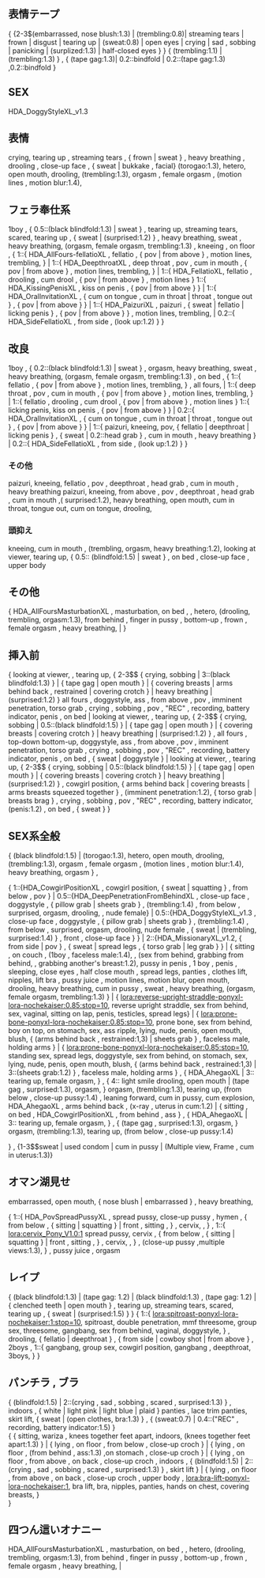 

## 表情テープ
{ {2-3$(embarrassed, nose blush:1.3) | (trembling:0.8)| streaming tears | frown | disgust | tearing up |  (sweat:0.8) | open eyes  | crying |  sad , sobbing | panicking | (surplized:1.3)  | half-closed eyes }  }  { (trembling:1.1) |  (trembling:1.3) } , { (tape gag:1.3)| 0.2::bindfold | 0.2::(tape gag:1.3) ,0.2::bindfold } 

## SEX



HDA_DoggyStyleXL_v1.3


## 表情
crying,  tearing up , streaming tears , { frown | sweat } , heavy breathing , drooling ,  close-up face , { sweat | bukkake , facial}
(torogao:1.3),  hetero,  open mouth,  drooling,  (trembling:1.3),  orgasm , female orgasm  , (motion lines , motion blur:1.4), 


## フェラ奉仕系
1boy , 
 {  0.5::(black blindfold:1.3) | sweat  }  , tearing up,  streaming tears,  scared,  tearing up , { sweat | (surprised:1.2) }  , heavy breathing,    sweat , heavy breathing,  (orgasm,  female orgasm,  trembling:1.3) , kneeing , on floor , 
{
  1::{ HDA_AllFours-fellatioXL , fellatio ,  { pov | from above }  , motion lines,  trembling,  }  |
  1::{ HDA_DeepthroatXL , deep throat , pov , cum in mouth ,  { pov | from above } , motion lines,  trembling,  } |
  1::{ HDA_FellatioXL, fellatio , drooling , cum drool ,  { pov | from above } , motion lines  }
  1::{ HDA_KissingPenisXL , kiss on penis  ,  { pov | from above } } |
  1::{ HDA_OralInvitationXL , { cum on tongue , cum in throat | throat , tongue out }  ,  { pov | from above } } |
  1::{ HDA_PaizuriXL , paizuri , { sweat | fellatio | licking penis } ,  { pov | from above } } , motion lines,  trembling,  |
  0.2::{ HDA_SideFellatioXL , from side , (look up:1.2)  } 
}

## 改良
1boy , 
 {  0.2::(black blindfold:1.3) | sweat  }  , orgasm,  heavy breathing,    sweat , heavy breathing,  (orgasm,  female orgasm,  trembling:1.3)  , on bed  ,
{
  1::{ fellatio ,  { pov | from above }  , motion lines,  trembling,  } , all fours,  |
  1::{  deep throat , pov , cum in mouth ,  { pov | from above } , motion lines,  trembling,  } |
  1::{  fellatio , drooling , cum drool ,  { pov | from above } , motion lines  }
  1::{ licking penis,  kiss on penis  ,  { pov | from above } } |
  0.2::{ HDA_OralInvitationXL , { cum on tongue , cum in throat | throat , tongue out }  ,  { pov | from above } } |
  1::{ paizuri,  kneeing, pov, {  fellatio | deepthroat | licking penis } , { sweat |  0.2::head grab } , cum in mouth , heavy breathing }  |
  0.2::{ HDA_SideFellatioXL , from side , (look up:1.2)  } 
}

### その他

paizuri,  kneeing,  fellatio , pov , deepthroat , head grab , cum in mouth , heavy breathing
paizuri,  kneeing,  from above , pov , deepthroat , head grab , cum in mouth ,( surprised:1.2), 
heavy breathing,  open mouth,  cum in throat,  tongue out,  cum on tongue,  drooling,  


### 頭抑え

  kneeing,  cum in mouth ,  (trembling,  orgasm,  heavy breathing:1.2),   looking at viewer,  tearing up, {  0.5:: (blindfold:1.5) | sweat }  , on bed  , close-up face , upper body 

## その他
{
  HDA_AllFoursMasturbationXL , masturbation,  on bed , ,  hetero,  (drooling,  trembling,  orgasm:1.3),  from behind ,  finger in pussy ,  bottom-up , frown , female orgasm , heavy breathing,  |
}

## 挿入前
  { 
  looking at viewer,  , tearing up,    { 2-3$$ { crying,  sobbing  | 3::(black blindfold:1.3) }  |  { tape gag | open mouth }  |  { covering breasts |  arms behind back , restrained | covering crotch }  | heavy breathing  | (surprised:1.2) }  all fours , doggystyle,  ass , from above , pov ,   imminent penetration,  torso grab , crying , sobbing ,  pov , "REC" , recording,  battery indicator,  penis , on bed  | 
   looking at viewer,  , tearing up,    { 2-3$$ { crying,  sobbing  | 0.5::(black blindfold:1.5) }  |  { tape gag | open mouth }  |  { covering breasts | covering crotch }  | heavy breathing  | (surprised:1.2) }  , all fours , top-down bottom-up,  doggystyle,  ass , from above , pov ,   imminent penetration,  torso grab , crying , sobbing ,  pov , "REC" , recording,  battery indicator,  penis , on bed ,  { sweat | doggystyle } | 
    looking at viewer,  , tearing up,    { 2-3$$ { crying,  sobbing  | 0.5::(black blindfold:1.5) }  |  { tape gag | open mouth }  |  { covering breasts | covering crotch }  | heavy breathing  | (surprised:1.2) }  , cowgirl position,  { arms behind back | covering breasts | arms breasts squeezed together } ,  (imminent penetration:1.2), { torso grab | breasts brag }  , crying , sobbing ,  pov , "REC" , recording,  battery indicator,  (penis:1.2) , on bed ,  { sweat }  }

## SEX系全般
 { (black blindfold:1.5) |   (torogao:1.3),  hetero,  open mouth,  drooling,  (trembling:1.3),  orgasm , female orgasm  , (motion lines , motion blur:1.4),  heavy breathing,  orgasm } ,

{
  1::{HDA_CowgirlPositionXL ,  cowgirl position,  { sweat | squatting } , from below  , pov } |
  0.5::{HDA_DeepPenetrationFromBehindXL , close-up face , doggystyle , { pillow grab | sheets grab } , (trembling:1.4)  , from below ,  surprised,  orgasm,  drooling,   , nude female} | 
  0.5::{HDA_DoggyStyleXL_v1.3 , close-up face , doggystyle , { pillow grab | sheets grab } , (trembling:1.4)  ,   from below ,  surprised,  orgasm,  drooling, nude female , { sweat | (trembling,  surprised:1.4) } , front , close-up face } }  | 
  2::{HDA_MissionaryXL_v1.2,  { from side | pov } ,  { sweat | spread legs , { torso grab | leg grab  } }  |
  { sitting , on couch , (1boy , faceless male:1.4),  , (sex from behind, grabbing from behind,  , grabbing another's breast:1.2),   pussy in penis , 1 boy , penis ,  sleeping,  close eyes , half close mouth , spread legs,  panties , clothes lift,  nipples,  lift bra ,  pussy juice , motion lines,  motion blur, open mouth,  drooling,  heavy breathing, cum in pussy  ,   sweat , heavy breathing,  (orgasm,  female orgasm,  trembling:1.3) }   | 
  { <lora:reverse-upright-straddle-ponyxl-lora-nochekaiser:0.85:stop=10>, reverse upright straddle, sex from behind, sex, vaginal, sitting on lap, penis, testicles, spread legs} |
  { <lora:prone-bone-ponyxl-lora-nochekaiser:0.85:stop=10>, prone bone, sex from behind, boy on top, on stomach, sex, ass ripple,  lying, nude,  penis, open mouth, blush,  { (arms behind back , restrained:1,3) | sheets grab }  , faceless male,  holding arms } | 
    { <lora:prone-bone-ponyxl-lora-nochekaiser:0.85:stop=10>,  standing sex, spread legs,  doggystyle,  sex from behind, on stomach, sex,  lying, nude,  penis, open mouth, blush,  { (arms behind back , restrained:1,3) | 3::(sheets grab:1.2) }  , faceless male,  holding arms } , { HDA_AhegaoXL | 3:: tearing up,   female orgasm,   }  ,  { 4:: light smile   drooling,  open mouth | (tape gag , surprised:1.3),  orgasm,  }  orgasm,  (trembling:1.3),  tearing up,  (from below , close-up pussy:1.4)  , leaning forward,  cum in pussy,  cum explosion,   HDA_AhegaoXL  , arms behind back ,  (x-ray , uterus in cum:1.2) | 
      { sitting , on  bed , HDA_CowgirlPositionXL ,  from behind , ass } , { HDA_AhegaoXL | 3:: tearing up,   female orgasm,   }  ,  { (tape gag , surprised:1.3),  orgasm,  }  orgasm,  (trembling:1.3),  tearing up,  (from below , close-up pussy:1.4)  
      

} , {1-3$$sweat | used condom | cum in pussy | (Multiple view, Frame , cum in uterus:1.3)} 


## オマン湖見せ
embarrassed,  open mouth,  { nose blush | embarrassed } , heavy breathing,   

{
  1::{ HDA_PovSpreadPussyXL ,  spread pussy, close-up pussy , hymen , {  from below , { sitting | squatting } | front , sitting ,  }  , cervix,  ,  } ,
  1::{ <lora:cervix_Pony_V1.0:1> spread pussy, cervix , {  from below , { sitting | squatting } | front , sitting ,  }  , cervix,  ,  }   , (close-up pussy ,multiple views:1.3), 
} ,  pussy juice , orgasm

## レイプ
{  (black blindfold:1.3) |  (tape gag: 1.2) |    (black blindfold:1.3) , (tape gag: 1.2)  | { clenched teeth |  open mouth }  , tearing up,  streaming tears,  scared,  tearing up , { sweat | (surprised:1.5) } }
{
    1::{ <lora:spitroast-ponyxl-lora-nochekaiser:1:stop=10>, spitroast, double penetration, mmf threesome, group sex, threesome,  gangbang,  sex from behind, vaginal, doggystyle,  } , drooling,  { fellatio | deepthroat }  , { from side | cowboy shot | from above }  , 2boys ,
      1::{ gangbang,  group sex,  cowgirl position,  gangbang , deepthroat,   3boys,  } 
}

## パンチラ , ブラ
{ (blindfold:1.5) | 2::(crying , sad , sobbing , scared , surprised:1.3) } , indoors , { white | light pink | light blue | plaid } panties ,  lace trim panties, skirt lift, { sweat |  (open clothes,  bra:1.3) } , { (sweat:0.7) | 0.4::("REC" , recording,  battery indicator:1.5) }  
{
  { sitting, wariza , knees together feet apart, indoors, (knees together feet apart:1.3) } | 
  { lying , on floor , from below , close-up croch } |
  { lying , on floor , (from behind , ass:1.3) ,on stomach , close-up croch } |
  { lying , on floor , from above ,  on back  , close-up croch , indoors , { (blindfold:1.5) | 2::(crying , sad , sobbing , scared , surprised:1.3) }  , skirt lift } |
  { lying , on floor , from above ,  on back  , close-up croch ,  upper body , <lora:bra-lift-ponyxl-lora-nochekaiser:1>, bra lift, bra, nipples, panties, hands on chest, covering breasts,  }  
}

## 四つん這いオナニー

HDA_AllFoursMasturbationXL , masturbation,  on bed , ,  hetero,  (drooling,  trembling,  orgasm:1.3),  from behind ,  finger in pussy ,  bottom-up , frown , female orgasm , heavy breathing,  |
  